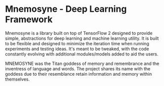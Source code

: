 # Mnemosyne - Deep Learning Framework
Mnemosyne is a library built on top of TensorFlow 2 designed to provide simple, abstractions for deep learning and machine learning utility. It is built to be flexible and designed to minimize the iteration time when running experiments and testing ideas. It's meant to be tweaked, with the code constantly evolving with additional modules/models added to aid the users. 

MNEMOSYNE was the Titan goddess of memory and remembrance and the inventress of language and words. The project shares its name with the goddess due to their resemblance retain information and memory within themselves.
